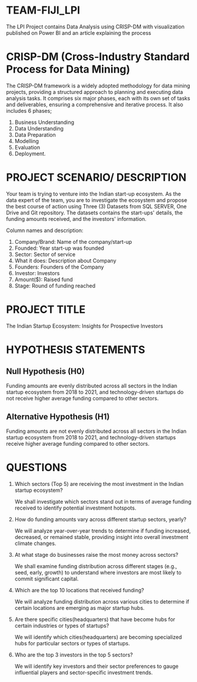 # TEAM-FIJI_LPI
The LPI Project contains Data Analysis using CRISP-DM with visualization published on Power BI and an article explaining the process

# CRISP-DM (Cross-Industry Standard Process for Data Mining)

The CRISP-DM framework is a widely adopted methodology for data mining projects, providing a structured approach to planning and executing data analysis tasks. It comprises six major phases, each with its own set of tasks and deliverables, ensuring a comprehensive and iterative process.
It also includes 6 phases;
1. Business Understanding
2. Data Understanding
3. Data Preparation
4. Modelling
5. Evaluation
6. Deployment.

# PROJECT SCENARIO/ DESCRIPTION

Your team is trying to venture into the Indian start-up ecosystem. As the data expert of the team, you are  to investigate the ecosystem and propose the best course of action using Three (3) Datasets from SQL SERVER, One Drive and Git repository. The datasets contains the start-ups' details, the funding amounts received, and the investors' information.

Column names and description:

1. Company/Brand: Name of the company/start-up
2. Founded: Year start-up was founded
3. Sector: Sector of service
4. What it does: Description about Company
5. Founders: Founders of the Company
6. Investor: Investors
7. Amount($): Raised fund
8. Stage: Round of funding reached

# PROJECT TITLE

The Indian Startup Ecosystem: Insights for Prospective Investors

# HYPOTHESIS STATEMENTS

## Null Hypothesis (H0)
Funding amounts are evenly distributed across all sectors in the Indian startup ecosystem from 2018 to 2021, and technology-driven startups do not receive higher average funding compared to other sectors.

## Alternative Hypothesis (H1)
Funding amounts are not evenly distributed across all sectors in the Indian startup ecosystem from 2018 to 2021, and technology-driven startups receive higher average funding compared to other sectors.

# QUESTIONS
1. Which sectors (Top 5) are receiving the most investment in the Indian startup ecosystem?

   We shall investigate which sectors stand out in terms of average funding received to identify potential investment hotspots.

2. How do funding amounts vary across different startup sectors, yearly?

   We will analyze year-over-year trends to determine if funding increased, decreased, or remained stable, providing insight into overall investment climate changes.

3. At what stage do businesses raise the most money across sectors?

   We shall examine funding distribution across different stages (e.g., seed, early, growth) to understand where investors are most likely to commit significant capital.

4. Which are the top 10 locations that received funding?

   We will analyze funding distribution across various cities to determine if certain locations are emerging as major startup hubs.

5. Are there specific cities(headquarters) that have become hubs for certain industries or types of startups?

   We will identify which cities(headquarters) are becoming specialized hubs for particular sectors or types of startups.

6. Who are the top 3 investors in the top 5 sectors?

   We will identify key investors and their sector preferences to gauge influential players and sector-specific investment trends.

